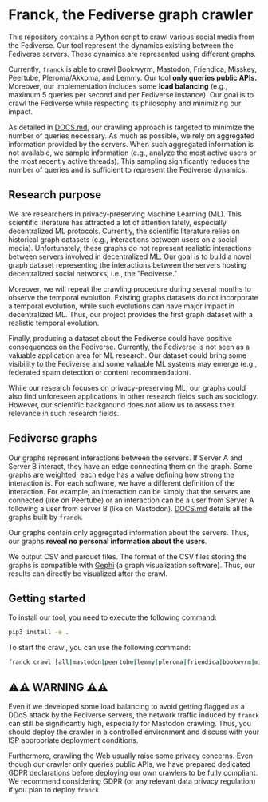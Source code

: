 # Franck, the Fediverse graph crawler

This repository contains a Python script to crawl various social media from the Fediverse. Our tool represent the dynamics existing between the Fediverse servers. These dynamics are represented using different graphs.

Currently, `franck` is able to crawl Bookwyrm, Mastodon, Friendica, Misskey, Peertube, Pleroma/Akkoma, and Lemmy.
Our tool **only queries public APIs.**
Moreover, our implementation includes some **load balancing** (e.g., maximum 5 queries per second and per Fediverse instance).
Our goal is to crawl the Fediverse while respecting its philosophy and minimizing our impact.

As detailed in [DOCS.md](DOCS.md), our crawling approach is targeted to minimize the number of queries necessary.
As much as possible, we rely on aggregated information provided by the servers.
When such aggregated information is not available, we sample information (e.g., analyze the most active users or the most recently active threads).
This sampling significantly reduces the number of queries and is sufficient to represent the Fediverse dynamics.

## Research purpose

We are researchers in privacy-preserving Machine Learning (ML).
This scientific literature has attracted a lot of attention lately, especially decentralized ML protocols.
Currently, the scientific literature relies on historical graph datasets (e.g., interactions between users on a social media).
Unfortunately, these graphs do not represent realistic interactions between servers involved in decentralized ML.
Our goal is to build a novel graph dataset representing the interactions between the servers hosting decentralized social networks; i.e., the "Fediverse."

Moreover, we will repeat the crawling procedure during several months to observe the temporal evolution.
Existing graphs datasets do not incorporate a temporal evolution, while such evolutions can have major impact in decentralized ML.
Thus, our project provides the first graph dataset with a realistic temporal evolution.

Finally, producing a dataset about the Fediverse could have positive consequences on the Fediverse.
Currently, the Fediverse is not seen as a valuable application area for ML research.
Our dataset could bring some visibility to the Fediverse and some valuable ML systems may emerge (e.g., federated spam detection or content recommendation).

While our research focuses on privacy-preserving ML, our graphs could also find unforeseen applications in other research fields such as sociology.
However, our scientific background does not allow us to assess their relevance in such research fields.

## Fediverse graphs

Our graphs represent interactions between the servers.
If Server A and Server B interact, they have an edge connecting them on the graph.
Some graphs are weighted, each edge has a value defining how strong the interaction is.
For each software, we have a different definition of the interaction.
For example, an interaction can be simply that the servers are connected (like on Peertube) or  an interaction can be a user from Server A following a user from server B (like on Mastodon).
[DOCS.md](DOCS.md) details all the graphs built by `franck`.

Our graphs contain only aggregated information about the servers.
Thus, our graphs **reveal no personal information about the users**.

We output CSV and parquet files.
The format of the CSV files storing the graphs is compatible with [Gephi](https://gephi.org/) (a graph visualization software).
Thus, our results can directly be visualized after the crawl.

## Getting started

To install our tool, you need to execute the following command:

```bash
pip3 install -e .
```

To start the crawl, you can use the following command:

```bash
franck crawl [all|mastodon|peertube|lemmy|pleroma|friendica|bookwyrm|misskey]
```

## ⚠️⚠️ WARNING ⚠️⚠️

Even if we developed some load balancing to avoid getting flagged as a DDoS attack by the Fediverse servers, the network traffic induced by `franck` can still be significantly high, especially for Mastodon crawling.
Thus, you should deploy the crawler in a controlled environment and discuss with your ISP appropriate deployment conditions.

Furthermore, crawling the Web usually raise some privacy concerns.
Even though our crawler only queries public APIs, we have prepared dedicated GDPR declarations before deploying our own crawlers to be fully compliant.
We recommend considering GDPR (or any relevant data privacy regulation) if you plan to deploy `franck`.
